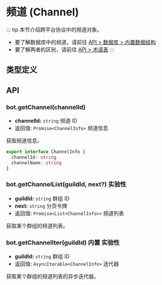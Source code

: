 # 频道 (Channel)

::: tip
本节介绍跨平台协议中的频道对象。

- 要了解数据库中的频道，请前往 [API > 数据库 > 内置数据结构](../database/built-in.md#channel)
- 要了解两者的区别，请前往 [API > 术语表](../glossary.md#频道)
:::

## 类型定义

## API

### bot.getChannel(channelId)

- **channelId:** `string` 频道 ID
- 返回值: `Promise<ChannelInfo>` 频道信息

获取频道信息。

```ts
export interface ChannelInfo {
  channelId: string
  channelName: string
}
```

### bot.getChannelList(guildId, next?) <badge>实验性</badge>

- **guildId:** `string` 群组 ID
- **next:** `string` 分页令牌
- 返回值: `Promise<List<ChannelInfo>>` 频道列表

获取某个群组的频道列表。

### bot.getChannelIter(guildId) <badge>内置</badge> <badge>实验性</badge>

- **guildId:** `string` 群组 ID
- 返回值: `AsyncIterable<ChannelInfo>` 迭代器

获取某个群组的频道列表的异步迭代器。
